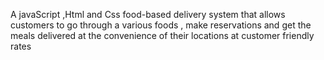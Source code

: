 A javaScript ,Html and Css food-based delivery system that allows customers to go through a  various foods ,  make reservations and get the meals delivered  at the convenience of their locations at customer friendly rates



